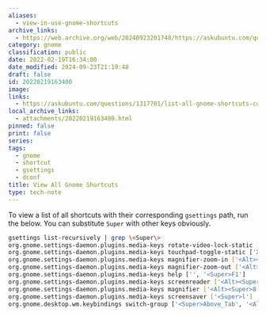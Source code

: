 ```yaml
---
aliases:
  - view-in-use-gnome-shortcuts
archive_links:
  - https://web.archive.org/web/20240923201748/https://askubuntu.com/questions/1317701/list-all-gnome-shortcuts-currently-in-use
category: gnome
classification: public
date: 2022-02-19T16:34:00
date_modified: 2024-09-23T21:19:48
draft: false
id: 20220219163400
image: 
links:
  - https://askubuntu.com/questions/1317701/list-all-gnome-shortcuts-currently-in-use
local_archive_links:
  - attachments/20220219163400.html
pinned: false
print: false
series: 
tags:
  - gnome
  - shortcut
  - gsettings
  - dconf
title: View All Gnome Shortcuts
type: tech-note
---
```


To view a list of all shortcuts with their corresponding `gsettings` path, run the below. You can substitute `Super` with other keys obviously.

```sh
gsettings list-recursively | grep \<Super\>
org.gnome.settings-daemon.plugins.media-keys rotate-video-lock-static ['<Super>o', 'XF86RotationLockToggle']
org.gnome.settings-daemon.plugins.media-keys touchpad-toggle-static ['XF86TouchpadToggle', '<Ctrl><Super>XF86TouchpadToggle']
org.gnome.settings-daemon.plugins.media-keys magnifier-zoom-in ['<Alt><Super>equal']
org.gnome.settings-daemon.plugins.media-keys magnifier-zoom-out ['<Alt><Super>minus']
org.gnome.settings-daemon.plugins.media-keys help ['', '<Super>F1']
org.gnome.settings-daemon.plugins.media-keys screenreader ['<Alt><Super>s']
org.gnome.settings-daemon.plugins.media-keys magnifier ['<Alt><Super>8']
org.gnome.settings-daemon.plugins.media-keys screensaver ['<Super>l']
org.gnome.desktop.wm.keybindings switch-group ['<Super>Above_Tab', '<Alt>Above_Tab']
```

